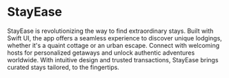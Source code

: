 # StayEase
StayEase is revolutionizing the way to find extraordinary stays. Built with Swift UI, the app offers a seamless experience to discover unique lodgings, whether it's a quaint cottage or an urban escape. Connect with welcoming hosts for personalized getaways and unlock authentic adventures worldwide. With intuitive design and trusted transactions, StayEase brings curated stays tailored, to the fingertips.

